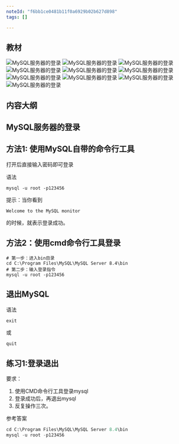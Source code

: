 ```yaml
---
noteId: "f6bb1ce0481b11f0a6929b02b627d898"
tags: []

---
```


## 教材
![MySQL服务器的登录](../images/ebooks/039.jpeg)
![MySQL服务器的登录](../images/ebooks/040.jpeg)
![MySQL服务器的登录](../images/ebooks/041.jpeg)
![MySQL服务器的登录](../images/ebooks/042.jpeg)
![MySQL服务器的登录](../images/ebooks/043.jpeg)
![MySQL服务器的登录](../images/ebooks/044.jpeg)
![MySQL服务器的登录](../images/ebooks/045.jpeg)
![MySQL服务器的登录](../images/ebooks/046.jpeg)
![MySQL服务器的登录](../images/ebooks/047.jpeg)
![MySQL服务器的登录](../images/ebooks/048.jpeg)

## 内容大纲

## MySQL服务器的登录

## 方法1: 使用MySQL自带的命令行工具

打开后直接输入密码即可登录

语法

```mysql
mysql -u root -p123456
```

提示：当你看到
```
Welcome to the MySQL monitor
```
的时候，就表示登录成功。

## 方法2：使用cmd命令行工具登录

```mysql
# 第一步：进入bin目录
cd C:\Program Files\MySQL\MySQL Server 8.4\bin
# 第二步：输入登录指令
mysql -u root -p123456
```



## 退出MySQL
语法

```sql
exit
```

或
```mql
quit
```

## 练习1:登录退出

要求：

1. 使用CMD命令行工具登录mysql
2. 登录成功后，再退出mysql
3. 反复操作三次。

参考答案

```sql
cd C:\Program Files\MySQL\MySQL Server 8.4\bin
mysql -u root -p123456
```
